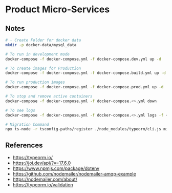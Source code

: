 # Product Micro-Services

## Notes

```sh
# - Create Folder for docker data
mkdir -p docker-data/mysql_data

# To run in development mode
docker-compose -f docker-compose.yml -f docker-compose.dev.yml up -d

# To create images for Production
docker-compose -f docker-compose.yml -f docker-compose.build.yml up -d

# To run production images
docker-compose -f docker-compose.yml -f docker-compose.prod.yml up -d

# To stop and remove active containers
docker-compose -f docker-compose.yml -f docker-compose.<>.yml down

# To see logs
docker-compose -f docker-compose.yml -f docker-compose.<>.yml logs -f <SERVICE_NAME>

# Migration Command
npx ts-node -r tsconfig-paths/register ./node_modules/typeorm/cli.js migration:show
```

## References

- https://typeorm.io/
- https://joi.dev/api/?v=17.6.0
- https://www.npmjs.com/package/dotenv
- https://github.com/nodemailer/nodemailer-amqp-example
- https://nodemailer.com/about/
- https://typeorm.io/validation
